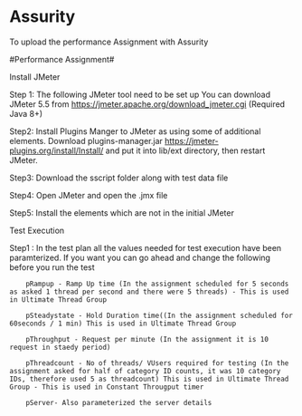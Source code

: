 # Assurity
To upload the performance Assignment with Assurity

#Performance Assignment#

Install JMeter

Step 1: The following JMeter tool need to be set up
        You can download JMeter 5.5 from https://jmeter.apache.org/download_jmeter.cgi (Required Java 8+)
	
Step2: Install Plugins Manger to JMeter as using some of additional elements.
        Download  plugins-manager.jar https://jmeter-plugins.org/install/Install/ and put it into lib/ext directory, then restart JMeter.
	
Step3: Download the sscript folder along with test data file

Step4: Open JMeter and open the .jmx file

Step5: Install the elements which are not in the initial JMeter


Test Execution


Step1 : In the test plan all the values needed for test execution have been paramterized. If you want you can go ahead and change the following before you run the test

        pRampup - Ramp Up time (In the assignment scheduled for 5 seconds as asked 1 thread per second and there were 5 threads) - This is used in Ultimate Thread Group
	
        pSteadystate - Hold Duration time((In the assignment scheduled for 60seconds / 1 min) This is used in Ultimate Thread Group
	
        pThroughput - Request per minute (In the assignment it is 10 request in staedy period)
	
        pThreadcount - No of threads/ VUsers required for testing (In the assignment asked for half of category ID counts, it was 10 category IDs, therefore used 5 as threadcount) This is used in Ultimate Thread Group - This is used in Constant Througput timer
	
        pServer- Also parameterized the server details
	
	
        
